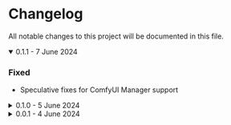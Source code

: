 # Changelog
All notable changes to this project will be documented in this file.

<details open><summary>0.1.1 - 7 June 2024</summary>

### Fixed
- Speculative fixes for ComfyUI Manager support

</details>

<details><summary>0.1.0 - 5 June 2024</summary>

### Added
- New setting `always_rerun` to force the node to re-run even when the input data hasn't changed

</details>

<details><summary>0.0.1 - 4 June 2024</summary>

### Added
- Initial release

</details>